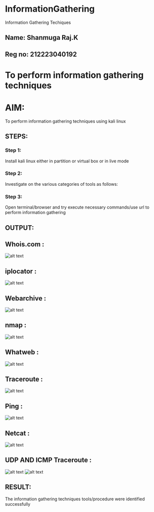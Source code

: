 # InformationGathering
Information Gathering Techiques
## Name: Shanmuga Raj.K
## Reg no: 212223040192
# To perform information gathering techniques

# AIM:

To perform information gathering techniques using kali linux 

## STEPS:

### Step 1:

Install kali linux either in partition or virtual box or in live mode

### Step 2:

Investigate on the various categories of tools as follows:

### Step 3:
Open terminal/browser and try execute necessary commands/use url to perform information gathering


## OUTPUT:
## Whois.com :
![alt text](<Screenshot 2025-04-26 090131-1.png>)
## iplocator :
![alt text](<Screenshot 2025-04-26 090141-1.png>)
## Webarchive :
![alt text](<Screenshot 2025-04-26 090207-1.png>)
## nmap :
![alt text](<Screenshot 2025-04-26 090213-1.png>)
## Whatweb :
![alt text](<Screenshot 2025-04-26 090219-1.png>)
## Traceroute :
![alt text](<Screenshot 2025-04-26 090225-1.png>)
## Ping :
![alt text](<Screenshot 2025-04-26 090234-1.png>)
## Netcat :
![alt text](<Screenshot 2025-04-26 090241-1.png>)
## UDP AND ICMP Traceroute :
![alt text](<Screenshot 2025-04-26 090247-1.png>)
![alt text](<Screenshot 2025-04-26 090255-1.png>)
## RESULT:
The information gathering techniques tools/procedure were  identified successfully
